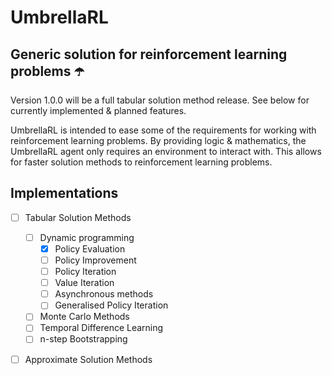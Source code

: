 # UmbrellaRL

## Generic solution for reinforcement learning problems ☂️

Version 1.0.0 will be a full tabular solution method release. See below for currently implemented & planned features.

UmbrellaRL is intended to ease some of the requirements for working with reinforcement learning problems. By providing logic & mathematics, the UmbrellaRL agent only requires an environment to interact with.
This allows for faster solution methods to reinforcement learning problems.

## Implementations

- [ ] Tabular Solution Methods
  - [ ] Dynamic programming
    - [x] Policy Evaluation
    - [ ] Policy Improvement
    - [ ] Policy Iteration
    - [ ] Value Iteration
    - [ ] Asynchronous methods
    - [ ] Generalised Policy Iteration
  - [ ] Monte Carlo Methods
  - [ ] Temporal Difference Learning
  - [ ] n-step Bootstrapping

- [ ] Approximate Solution Methods

